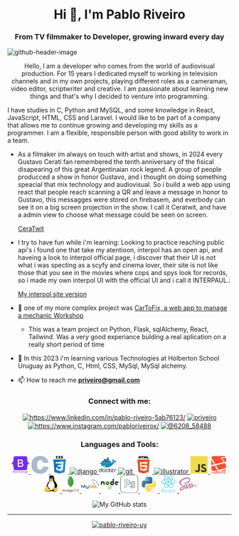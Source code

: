 <h1 align="center">Hi 👋, I'm Pablo Riveiro</h1>
<h3 align="center">From TV filmmaker to Developer, growing inward every day</h3>

![github-header-image](https://github.com/pablo-riveiro-uy/pablo-riveiro-uy/assets/58869893/9a934ea1-7b01-4cc5-a280-31cf50603657)

<p  align="center">
  Hello, I am a developer who comes from the world of audiovisual production. For 15 years I dedicated myself to working in television channels and in my own projects, playing different roles as a cameraman, video editor, scriptwriter and creative. I am passionate about learning new things and that's why I decided to venture into programming.   
  
  I have studies in C, Python and MySQL, and some knowledge in React, JavaScript, HTML, CSS and Laravel. I would like to be part of a company that allows me to continue growing and developing my skills as a programmer. I am a flexible, responsible person with good ability to work in a team.  
  
</p>

- As a filmaker im always on touch with artist and shows, in 2024 every Gustavo Cerati fan remembered the tenth anniversary of the fisical disapearing of this great Argentinaian rock legend. A group of people producced a show in honor Gustavo, and i thought on doing something speacial that mix technology and audiovisual. So i build a web app using react that people reach scanning a QR and leave a message in honor to Gustavo, this messagges were stored on firebasem, and everbody can see it on a big screen projection in the show. I call it Ceratwit, and have a admin view to choose what message could be seen on screen.  

  [CeraTwit](https://github.com/pablo-riveiro-uy/ceratwit)  
  
- I try to have fun while i'm learning: Looking to practice reaching public api's i found one that take my atentioon, interpol has an open api, and haveing a look to interpol official page, i discover that their UI is not what i was specting as a scyfy and cinema lover, their site is not like those that you see in the movies where cops and spys look for records, so i made my own interpol UI with the official UI and i call it INTERPAUL.:  

  [My interpol site version](https://interpaul.netlify.app/)
- 🔭 one of my more complex project was [CarToFix, a web app to manage a mechanic Workshop](https://github.com/pablo-riveiro-uy/holbertonschool-CarToFix)
  - This was a team project on Python, Flask, sqlAlchemy, React, Tailwind. Was a very good experiance bulding a real aplication on a really short period of time

- 🌱 In this 2023 i'm learning various Technologies at Holberton School Uruguay as Python, C, Html, CSS, MySql, MySql alchemy.

- 📫 How to reach me **priveiro@gmail.com**

<h3 align="Center">Connect with me:</h3>
<p align="Center">
<a href="https://www.linkedin.com/in/pablo-riveiro-uy/" target="blank"><img align="center" src="https://raw.githubusercontent.com/rahuldkjain/github-profile-readme-generator/master/src/images/icons/Social/linked-in-alt.svg" alt="https://www.linkedin.com/in/pablo-riveiro-5ab76123/" height="30" width="40" /></a>
<a href="https://fb.com/priveiro" target="blank"><img align="center" src="https://raw.githubusercontent.com/rahuldkjain/github-profile-readme-generator/master/src/images/icons/Social/facebook.svg" alt="priveiro" height="30" width="40" /></a>
<a href="https://instagram.com/https://www.instagram.com/pabloriveirox/" target="blank"><img align="center" src="https://raw.githubusercontent.com/rahuldkjain/github-profile-readme-generator/master/src/images/icons/Social/instagram.svg" alt="https://www.instagram.com/pabloriveirox/" height="30" width="40" /></a>
<a href="https://medium.com/@6208_58488" target="blank"><img align="center" src="https://raw.githubusercontent.com/rahuldkjain/github-profile-readme-generator/master/src/images/icons/Social/medium.svg" alt="@6208_58488" height="30" width="40" /></a>
</p>

<h3 align="Center">Languages and Tools:</h3>
<div align="center">
<p align="Center"> <a href="https://getbootstrap.com" target="_blank" rel="noreferrer"> <img src="https://raw.githubusercontent.com/devicons/devicon/master/icons/bootstrap/bootstrap-plain-wordmark.svg" alt="bootstrap" width="40" height="40"/> </a> <a href="https://www.cprogramming.com/" target="_blank" rel="noreferrer"> <img src="https://raw.githubusercontent.com/devicons/devicon/master/icons/c/c-original.svg" alt="c" width="40" height="40"/> </a> <a href="https://www.w3schools.com/css/" target="_blank" rel="noreferrer"> <img src="https://raw.githubusercontent.com/devicons/devicon/master/icons/css3/css3-original-wordmark.svg" alt="css3" width="40" height="40"/> </a> <a href="https://www.djangoproject.com/" target="_blank" rel="noreferrer"> <img src="https://cdn.worldvectorlogo.com/logos/django.svg" alt="django" width="40" height="40"/> </a> <a href="https://www.docker.com/" target="_blank" rel="noreferrer"> <img src="https://raw.githubusercontent.com/devicons/devicon/master/icons/docker/docker-original-wordmark.svg" alt="docker" width="40" height="40"/> </a> <a href="https://git-scm.com/" target="_blank" rel="noreferrer"> <img src="https://www.vectorlogo.zone/logos/git-scm/git-scm-icon.svg" alt="git" width="40" height="40"/> </a> <a href="https://www.w3.org/html/" target="_blank" rel="noreferrer"> <img src="https://raw.githubusercontent.com/devicons/devicon/master/icons/html5/html5-original-wordmark.svg" alt="html5" width="40" height="40"/> </a> <a href="https://www.adobe.com/in/products/illustrator.html" target="_blank" rel="noreferrer"> <img src="https://www.vectorlogo.zone/logos/adobe_illustrator/adobe_illustrator-icon.svg" alt="illustrator" width="40" height="40"/> </a> <a href="https://developer.mozilla.org/en-US/docs/Web/JavaScript" target="_blank" rel="noreferrer"> <img src="https://raw.githubusercontent.com/devicons/devicon/master/icons/javascript/javascript-original.svg" alt="javascript" width="40" height="40"/> </a> <a href="https://laravel.com/" target="_blank" rel="noreferrer">
<img src="https://raw.githubusercontent.com/devicons/devicon/master/icons/laravel/laravel-plain-wordmark.svg" alt="laravel" width="40" height="40"/> </a> <a href="https://www.linux.org/" target="_blank" rel="noreferrer"> <img src="https://raw.githubusercontent.com/devicons/devicon/master/icons/linux/linux-original.svg" alt="linux" width="40" height="40"/> </a> <a href="https://www.mongodb.com/" target="_blank" rel="noreferrer"> <img src="https://raw.githubusercontent.com/devicons/devicon/master/icons/mongodb/mongodb-original-wordmark.svg" alt="mongodb" width="40" height="40"/> </a> <a href="https://www.mysql.com/" target="_blank" rel="noreferrer"> <img src="https://raw.githubusercontent.com/devicons/devicon/master/icons/mysql/mysql-original-wordmark.svg" alt="mysql" width="40" height="40"/> </a> <a href="https://nodejs.org" target="_blank" rel="noreferrer"> <img src="https://raw.githubusercontent.com/devicons/devicon/master/icons/nodejs/nodejs-original-wordmark.svg" alt="nodejs" width="40" height="40"/> </a> <a href="https://www.photoshop.com/en" target="_blank" rel="noreferrer"> <img src="https://raw.githubusercontent.com/devicons/devicon/master/icons/photoshop/photoshop-line.svg" alt="photoshop" width="40" height="40"/> </a> <a href="https://www.python.org" target="_blank" rel="noreferrer"> <img src="https://raw.githubusercontent.com/devicons/devicon/master/icons/python/python-original.svg" alt="python" width="40" height="40"/> </a> <a href="https://reactjs.org/" target="_blank" rel="noreferrer"> <img src="https://raw.githubusercontent.com/devicons/devicon/master/icons/react/react-original-wordmark.svg" alt="react" width="40" height="40"/> </a> <a href="https://sass-lang.com" target="_blank" rel="noreferrer"> <img src="https://raw.githubusercontent.com/devicons/devicon/master/icons/sass/sass-original.svg" alt="sass" width="40" height="40"/> </a> </p>
</div>

<div align="center">
  


![My GitHub stats](https://github-readme-stats.vercel.app/api?username=pablo-riveiro-uy&show_icons=true)

<hr>

<p align="center"> <a href="https://github.com/ryo-ma/github-profile-trophy"><img src="https://github-profile-trophy.vercel.app/?username=pablo-riveiro-uy" alt="pablo-riveiro-uy" /></a> </p>
</div>



